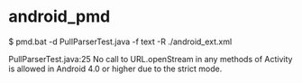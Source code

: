 android_pmd
===========

$ pmd.bat -d PullParserTest.java -f text -R ./android_ext.xml

PullParserTest.java:25     No call to URL.openStream in any methods of Activity is allowed in Android 4.0 or higher due to the strict mode.
